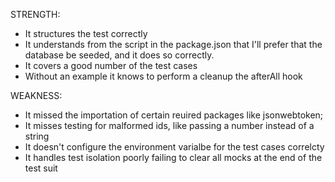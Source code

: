 STRENGTH:

- It structures the test correctly
- It understands from the script in the package.json that I'll prefer that the database be seeded, and it does so correctly.
- It covers a good number of the test cases
- Without an example it knows to perform a cleanup the afterAll hook

WEAKNESS:

- It missed the importation of certain reuired packages like jsonwebtoken;
- It misses testing for malformed ids, like passing a number instead of a string
- It doesn't configure the environment varialbe for the test cases correlcty
- It handles test isolation poorly failing to clear all mocks at the end of the test suit
